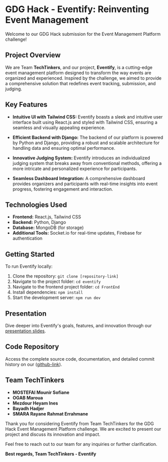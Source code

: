 # GDG Hack - Eventify: Reinventing Event Management

Welcome to our GDG Hack submission for the Event Management Platform challenge!

## Project Overview

We are Team **TechTinkers**, and our project, **Eventify**, is a cutting-edge event management platform designed to transform the way events are organized and experienced. Inspired by the challenge, we aimed to provide a comprehensive solution that redefines event tracking, submission, and judging.

## Key Features

- **Intuitive UI with Tailwind CSS:** Eventify boasts a sleek and intuitive user interface built using React.js and styled with Tailwind CSS, ensuring a seamless and visually appealing experience.

- **Efficient Backend with Django:** The backend of our platform is powered by Python and Django, providing a robust and scalable architecture for handling data and ensuring optimal performance.

- **Innovative Judging System:** Eventify introduces an individualized judging system that breaks away from conventional methods, offering a more intricate and personalized experience for participants.

- **Seamless Dashboard Integration:** A comprehensive dashboard provides organizers and participants with real-time insights into event progress, fostering engagement and interaction.

## Technologies Used

- **Frontend:** React.js, Tailwind CSS
- **Backend:** Python, Django
- **Database:** MongoDB (for storage)
- **Additional Tools:** Socket.io for real-time updates, Firebase for authentication

## Getting Started

To run Eventify locally:

1. Clone the repository: `git clone [repository-link]`
2. Navigate to the project folder: `cd eventify`
3. Navigate to the frontend project folder: `cd FrontEnd`
4. Install dependencies: `npm install`
5. Start the development server: `npm run dev`

## Presentation

Dive deeper into Eventify's goals, features, and innovation through our [presentation slides]([presentation-link](https://www.canva.com/design/DAF8SHjhbG4/NsJs_kUlIYbD0SAxeqLBZQ/edit)).

## Code Repository

Access the complete source code, documentation, and detailed commit history on our ([github-link](https://github.com/mounir19000/GDGHack_TechTinkers.git)).

## Team TechTinkers

- **MOSTEFAI Mounir Sofiane**
- **OGAB Maroua**
- **Mezdour Heyam Ines**
- **Bayadh Hadjer**
- **SMARA Rayane Rahmat Errahmane** 

Thank you for considering Eventify from Team TechTinkers for the GDG Hack Event Management Platform challenge. We are excited to present our project and discuss its innovation and impact.

Feel free to reach out to our team for any inquiries or further clarification.

**Best regards, Team TechTinkers - Eventify**
